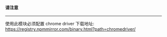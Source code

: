 #### 请注意
---
使用此模块必须配置 chrome driver 
下载地址: https://registry.npmmirror.com/binary.html?path=chromedriver/